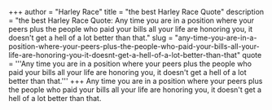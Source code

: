 +++
author = "Harley Race"
title = "the best Harley Race Quote"
description = "the best Harley Race Quote: Any time you are in a position where your peers plus the people who paid your bills all your life are honoring you, it doesn't get a hell of a lot better than that."
slug = "any-time-you-are-in-a-position-where-your-peers-plus-the-people-who-paid-your-bills-all-your-life-are-honoring-you-it-doesnt-get-a-hell-of-a-lot-better-than-that"
quote = '''Any time you are in a position where your peers plus the people who paid your bills all your life are honoring you, it doesn't get a hell of a lot better than that.'''
+++
Any time you are in a position where your peers plus the people who paid your bills all your life are honoring you, it doesn't get a hell of a lot better than that.
